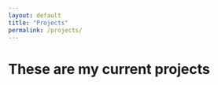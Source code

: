 ```yaml
---
layout: default
title: "Projects"
permalink: /projects/
---
```


# These are my current projects